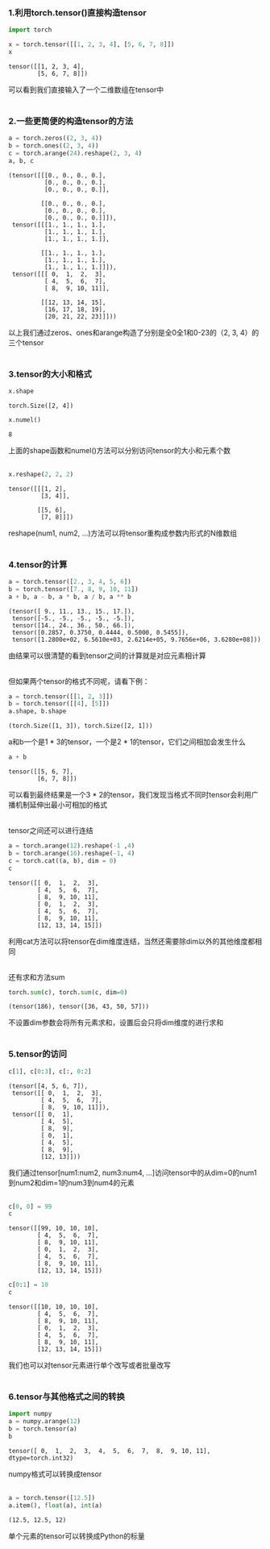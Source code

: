 ### 1.利用torch.tensor()直接构造tensor


```python
import torch

x = torch.tensor([[1, 2, 3, 4], [5, 6, 7, 8]])
x
```




    tensor([[1, 2, 3, 4],
            [5, 6, 7, 8]])



可以看到我们直接输入了一个二维数组在tensor中<br/><br/>



### 2.一些更简便的构造tensor的方法


```python
a = torch.zeros((2, 3, 4))
b = torch.ones((2, 3, 4))
c = torch.arange(24).reshape(2, 3, 4)
a, b, c
```




    (tensor([[[0., 0., 0., 0.],
              [0., 0., 0., 0.],
              [0., 0., 0., 0.]],
     
             [[0., 0., 0., 0.],
              [0., 0., 0., 0.],
              [0., 0., 0., 0.]]]),
     tensor([[[1., 1., 1., 1.],
              [1., 1., 1., 1.],
              [1., 1., 1., 1.]],
     
             [[1., 1., 1., 1.],
              [1., 1., 1., 1.],
              [1., 1., 1., 1.]]]),
     tensor([[[ 0,  1,  2,  3],
              [ 4,  5,  6,  7],
              [ 8,  9, 10, 11]],
     
             [[12, 13, 14, 15],
              [16, 17, 18, 19],
              [20, 21, 22, 23]]]))



以上我们通过zeros、ones和arange构造了分别是全0全1和0-23的（2, 3, 4）的三个tensor<br/><br/>



### 3.tensor的大小和格式


```python
x.shape
```




    torch.Size([2, 4])




```python
x.numel()
```




    8



上面的shape函数和numel()方法可以分别访问tensor的大小和元素个数<br/><br/>



```python
x.reshape(2, 2, 2)
```




    tensor([[[1, 2],
             [3, 4]],
    
            [[5, 6],
             [7, 8]]])



reshape(num1, num2, ...)方法可以将tensor重构成参数内形式的N维数组<br/><br/>


### 4.tensor的计算


```python
a = torch.tensor([2., 3, 4, 5, 6])
b = torch.tensor([7., 8, 9, 10, 11])
a + b, a - b, a * b, a / b, a ** b
```




    (tensor([ 9., 11., 13., 15., 17.]),
     tensor([-5., -5., -5., -5., -5.]),
     tensor([14., 24., 36., 50., 66.]),
     tensor([0.2857, 0.3750, 0.4444, 0.5000, 0.5455]),
     tensor([1.2800e+02, 6.5610e+03, 2.6214e+05, 9.7656e+06, 3.6280e+08]))



由结果可以很清楚的看到tensor之间的计算就是对应元素相计算<br/><br/>

但如果两个tensor的格式不同呢，请看下例：


```python
a = torch.tensor([[1, 2, 3]])
b = torch.tensor([[4], [5]])
a.shape, b.shape
```




    (torch.Size([1, 3]), torch.Size([2, 1]))



a和b一个是1 * 3的tensor，一个是2 * 1的tensor，它们之间相加会发生什么


```python
a + b
```




    tensor([[5, 6, 7],
            [6, 7, 8]])



可以看到最终结果是一个3 * 2的tensor，我们发现当格式不同时tensor会利用广播机制延伸出最小可相加的格式<br/><br/>



tensor之间还可以进行连结


```python
a = torch.arange(12).reshape(-1 ,4)
b = torch.arange(16).reshape(-1, 4)
c = torch.cat((a, b), dim = 0)
c
```




    tensor([[ 0,  1,  2,  3],
            [ 4,  5,  6,  7],
            [ 8,  9, 10, 11],
            [ 0,  1,  2,  3],
            [ 4,  5,  6,  7],
            [ 8,  9, 10, 11],
            [12, 13, 14, 15]])



利用cat方法可以将tensor在dim维度连结，当然还需要除dim以外的其他维度都相同<br/><br/>



还有求和方法sum


```python
torch.sum(c), torch.sum(c, dim=0)
```




    (tensor(186), tensor([36, 43, 50, 57]))



不设置dim参数会将所有元素求和，设置后会只将dim维度的进行求和<br/><br/>



### 5.tensor的访问


```python
c[1], c[0:3], c[:, 0:2]
```




    (tensor([4, 5, 6, 7]),
     tensor([[ 0,  1,  2,  3],
             [ 4,  5,  6,  7],
             [ 8,  9, 10, 11]]),
     tensor([[ 0,  1],
             [ 4,  5],
             [ 8,  9],
             [ 0,  1],
             [ 4,  5],
             [ 8,  9],
             [12, 13]]))



我们通过tensor[num1:num2, num3:num4, ...]访问tensor中的从dim=0的num1到num2和dim=1的num3到num4的元素<br/><br/>



```python
c[0, 0] = 99
c
```




    tensor([[99, 10, 10, 10],
            [ 4,  5,  6,  7],
            [ 8,  9, 10, 11],
            [ 0,  1,  2,  3],
            [ 4,  5,  6,  7],
            [ 8,  9, 10, 11],
            [12, 13, 14, 15]])




```python
c[0:1] = 10
c
```




    tensor([[10, 10, 10, 10],
            [ 4,  5,  6,  7],
            [ 8,  9, 10, 11],
            [ 0,  1,  2,  3],
            [ 4,  5,  6,  7],
            [ 8,  9, 10, 11],
            [12, 13, 14, 15]])



我们也可以对tensor元素进行单个改写或者批量改写<br/><br/>



### 6.tensor与其他格式之间的转换


```python
import numpy
a = numpy.arange(12)
b = torch.tensor(a)
b
```




    tensor([ 0,  1,  2,  3,  4,  5,  6,  7,  8,  9, 10, 11], dtype=torch.int32)



numpy格式可以转换成tensor<br/><br/>



```python
a = torch.tensor([12.5])
a.item(), float(a), int(a)
```




    (12.5, 12.5, 12)



单个元素的tensor可以转换成Python的标量
